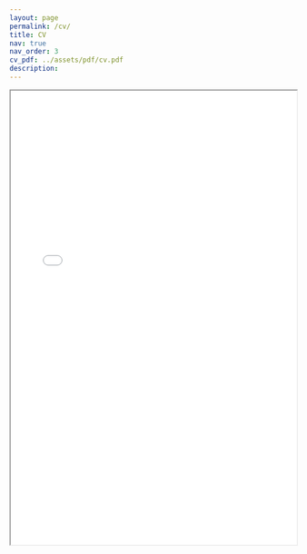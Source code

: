 ```yaml
---
layout: page
permalink: /cv/
title: CV
nav: true
nav_order: 3
cv_pdf: ../assets/pdf/cv.pdf
description: 
---
```


<div style="width: 100%; height:800">
<iframe src="../assets/pdf/cv.pdf" height="800" width="100%" width="100%" height="800">
Please click on the icon on the top right to download my CV if it does not show up in your browser. 
</iframe>
</div>